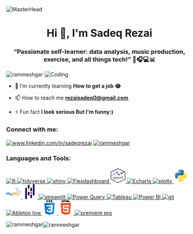 <img src="https://cdn.dribbble.com/users/43762/screenshots/1438974/media/487e8955c49643b4c79b7b4a05c4f7e4.gif" alt="MasterHead" height="200"  width="1000"/>
<h1 align="center">Hi 👋, I'm Sadeq Rezai</h1>
<h3 align="center">“Passionate self-learner: data analysis, music production, exercise, and all things tech!” 🌟🎧💻📊</h3>
<img align="right" alt="Coding" width="400" src=https://static01.nyt.com/images/2020/07/02/business/02Techfix-illo/01Techfix-illo-jumbo.gif?quality=90&auto=webp>

<p align="left"> <img src="https://komarev.com/ghpvc/?username=rammeshgar&label=Profile%20views&color=0e75b6&style=flat" alt="rammeshgar" /> </p>

- 🌱 I’m currently learning **How to get a job 😂**

- 📫 How to reach me **rezaisadeq0@gmail.com**

- ⚡ Fun fact **I look serious But I'm funny:)**

<h3 align="left">Connect with me:</h3>
<p align="left">
<a href="https://www.linkedin.com/in/sadeqrezai" target="blank"><img align="center" src="https://raw.githubusercontent.com/rahuldkjain/github-profile-readme-generator/master/src/images/icons/Social/linked-in-alt.svg" alt="www.linkedin.com/in/sadeqrezai" height="30" width="40" /></a>
<a href="https://instagram.com/rammeshgar" target="blank"><img align="center" src="https://raw.githubusercontent.com/rahuldkjain/github-profile-readme-generator/master/src/images/icons/Social/instagram.svg" alt="rammeshgar" height="30" width="40" /></a>
</p>

<h3 align="left">Languages and Tools:</h3>
<p align="left"> <a href="https://www.r-project.org/" target="_blank" rel="noreferrer"> <img src="https://freepngimg.com/icon/download/social_media/7725-r-programming-language.png" alt="R" width="40" height="40"/> </a>
  <a href="https://www.tidyverse.org/" target="_blank" rel="noreferrer"> <img src="https://th.bing.com/th/id/R.9cf362dd746f224400db39caadee2dba?rik=Z4OHnCDreglyog&pid=ImgRaw&r=0" alt="tidyverse" width="40" height="40"/> </a> 
  <a href="https://www.rstudio.com/products/shiny/" target="_blank" rel="noreferrer"> <img src="https://th.bing.com/th/id/R.cddc513b06b31b85a22283bc2f975fbf?rik=z8wqKeJde6bg8Q&pid=ImgRaw&r=0" alt="shiny" width="40" height="40"/> </a>
  <a href="https://pkgs.rstudio.com/flexdashboard/" target="_blank" rel="noreferrer"> <img src="https://pkgs.rstudio.com/flexdashboard/reference/figures/logo.png" alt="Flexdashboard" width="40" height="40"/> </a>
  <a href="https://ggplot2.tidyverse.org/" target="_blank" rel="noreferrer"> <img src="https://raw.githubusercontent.com/rstudio/hex-stickers/master/PNG/ggplot2.png" alt="ggplot2" width="40" height="40"/> </a>
  <a href="https://echarts.apache.org/" target="_blank" rel="noreferrer"> <img src="https://echarts4r.john-coene.com/reference/figures/logo.png" alt="Echarts" width="40" height="40"/> </a>
  <a href="https://plotly.com/" target="_blank" rel="noreferrer"> <img src="https://th.bing.com/th?id=OSK.-wCs5F2nf1B0jLUAepxsyAQD_eEIPTOeiPDdP2LT9AM&w=64&h=64&c=7&o=6&dpr=1.5&pid=SANGAM" alt="plotly" width="40" height="40"/> </a>
  <a href="https://www.python.org" target="_blank" rel="noreferrer"> <img src="https://raw.githubusercontent.com/devicons/devicon/master/icons/python/python-original.svg" alt="python" width="40" height="40"/> </a>
  <a href="https://www.mysql.com/" target="_blank" rel="noreferrer"> <img src="https://raw.githubusercontent.com/devicons/devicon/master/icons/mysql/mysql-original-wordmark.svg" alt="mysql" width="40" height="40"/> </a> 
  <a href="https://pandas.pydata.org/" target="_blank" rel="noreferrer"> <img src="https://raw.githubusercontent.com/devicons/devicon/2ae2a900d2f041da66e950e4d48052658d850630/icons/pandas/pandas-original.svg" alt="pandas" width="40" height="40"/> </a> 
  <a href="https://streamlit.io/" target="_blank" rel="noreferrer"> <img src="https://images.ctfassets.net/23aumh6u8s0i/2Qhstbnq6i34wLoPoAjWoq/9f66f58a22870df0d72a3cbaf77ce5b6/streamlit_hero.jpg" alt="streamlit" width="40" height="40"/> </a>
  <a href="https://learn.microsoft.com/en-us/power-query/" target="_blank" rel="noreferrer"> <img src="https://th.bing.com/th/id/R.0e0727f168fba8b4f79b13952a771523?rik=PEYQDbiO1jzqSQ&riu=http%3a%2f%2fexceleratorbi.com.au%2fwp-content%2fuploads%2f2015%2f07%2fpq-icon-150x150.png&ehk=ZmNrzYYk0apbTrYboDK9rofhsklX2O%2fJT3zeVp%2fFAoE%3d&risl=&pid=ImgRaw&r=0" alt="Power Query" width="40" height="40"/> </a>
  <a href="https://www.tableau.com/products/tableau" target="_blank" rel="noreferrer"> <img src="https://logos-world.net/wp-content/uploads/2021/10/Tableau-Symbol.png" alt="Tableau" width="40" height="40"/> </a> 
  <a href="https://learn.microsoft.com/en-us/power-bi/fundamentals/power-bi-overview" target="_blank" rel="noreferrer"> <img src="https://pnghq.com/wp-content/uploads/power-bi-logo-and-sign-png-high-resolution.png" alt="Power BI" width="40" height="40"/> </a> 
  <a href="https://git-scm.com/" target="_blank" rel="noreferrer"> <img src="https://www.vectorlogo.zone/logos/git-scm/git-scm-icon.svg" alt="git" width="40" height="40"/> </a> 
  <a href="https://www.ableton.com/" target="_blank" rel="noreferrer"> <img src="https://th.bing.com/th?id=OSK.323d1bb1db296d6c404493d6a5b694a1&w=64&h=64&c=7&o=6&dpr=1.5&pid=SANGAM" alt="Ableton live" width="40" height="40"/> </a> 
  <a href="https://www.w3schools.com/css/" target="_blank" rel="noreferrer"> <img src="https://raw.githubusercontent.com/devicons/devicon/master/icons/css3/css3-original-wordmark.svg" alt="css3" width="40" height="40"/> </a> 
  <a href="https://www.w3.org/html/" target="_blank" rel="noreferrer"> <img src="https://raw.githubusercontent.com/devicons/devicon/master/icons/html5/html5-original-wordmark.svg" alt="html5" width="40" height="40"/> </a>  
  <a href="https://www.adobe.com/products/premiere.html" target="_blank" rel="noreferrer"> <img src="https://www.jetsetcom.net/images/stories/Premiere-Pro-CC-2020-icon-600px.png" alt="premiere pro" width="40" height="40"/> </a> 

<p><img align="left" src="https://github-readme-stats.vercel.app/api/top-langs?username=rammeshgar&show_icons=true&locale=en&layout=compact" alt="rammeshgar" /></p>

<p><img align="center" src="https://github-readme-streak-stats.herokuapp.com/?user=rammeshgar&" alt="rammeshgar" /></p>
